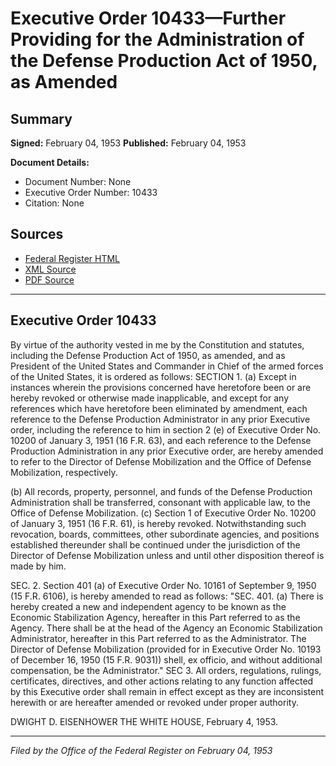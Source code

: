 # Executive Order 10433—Further Providing for the Administration of the Defense Production Act of 1950, as Amended

## Summary

**Signed:** February 04, 1953
**Published:** February 04, 1953

**Document Details:**
- Document Number: None
- Executive Order Number: 10433
- Citation: None

## Sources
- [Federal Register HTML](https://www.presidency.ucsb.edu/documents/executive-order-10433-further-providing-for-the-administration-the-defense-production-act)
- [XML Source](None)
- [PDF Source](None)

---

## Executive Order 10433

By virtue of the authority vested in me by the Constitution and statutes, including the Defense Production Act of 1950, as amended, and as President of the United States and Commander in Chief of the armed forces of the United States, it is ordered as follows:
SECTION 1. (a) Except in instances wherein the provisions concerned have heretofore been or are hereby revoked or otherwise made inapplicable, and except for any references which have heretofore been eliminated by amendment, each reference to the Defense Production Administrator in any prior Executive order, including the reference to him in section 2 (e) of Executive Order No. 10200 of January 3, 1951 (16 F.R. 63), and each reference to the Defense Production Administration in any prior Executive order, are hereby amended to refer to the Director of Defense Mobilization and the Office of Defense Mobilization, respectively.

(b) All records, property, personnel, and funds of the Defense Production Administration shall be transferred, consonant with applicable law, to the Office of Defense Mobilization.
(c) Section 1 of Executive Order No. 10200 of January 3, 1951 (16 F.R. 61), is hereby revoked. Notwithstanding such revocation, boards, committees, other subordinate agencies, and positions established thereunder shall be continued under the jurisdiction of the Director of Defense Mobilization unless and until other disposition thereof is made by him.

SEC. 2. Section 401 (a) of Executive Order No. 10161 of September 9, 1950 (15 F.R. 6106), is hereby amended to read as follows:
"SEC. 401. (a) There is hereby created a new and independent agency to be known as the Economic Stabilization Agency, hereafter in this Part referred to as the Agency. There shall be at the head of the Agency an Economic Stabilization Administrator, hereafter in this Part referred to as the Administrator. The Director of Defense Mobilization (provided for in Executive Order No. 10193 of December 16, 1950 (15 F.R. 9031)) shell, ex officio, and without additional compensation, be the Administrator."
SEC 3. All orders, regulations, rulings, certificates, directives, and other actions relating to any function affected by this Executive order shall remain in effect except as they are inconsistent herewith or are hereafter amended or revoked under proper authority.

DWIGHT D. EISENHOWER
THE WHITE HOUSE,
February 4, 1953.

---

*Filed by the Office of the Federal Register on February 04, 1953*
